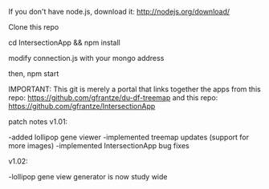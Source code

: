 If you don't have node.js, download it: http://nodejs.org/download/

Clone this repo

cd IntersectionApp && npm install

modify connection.js with your mongo address

then,
npm start


IMPORTANT: This git is merely a portal that links together the apps from this repo: https://github.com/gfrantze/du-df-treemap  and this repo:  https://github.com/gfrantze/IntersectionApp


patch notes v1.01:

-added lollipop gene viewer
-implemented treemap updates (support for more images)
-implemented IntersectionApp bug fixes

v1.02:

-lollipop gene view generator is now study wide
